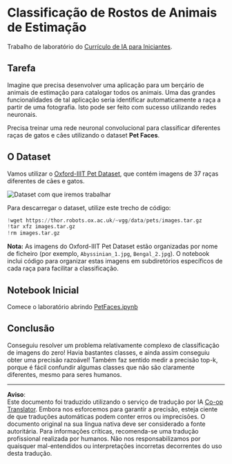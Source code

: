 <!--
CO_OP_TRANSLATOR_METADATA:
{
  "original_hash": "b70fcf7fcee862990f848c679090943f",
  "translation_date": "2025-10-03T14:54:19+00:00",
  "source_file": "lessons/4-ComputerVision/07-ConvNets/lab/README.md",
  "language_code": "pt"
}
-->
# Classificação de Rostos de Animais de Estimação

Trabalho de laboratório do [Currículo de IA para Iniciantes](https://github.com/microsoft/ai-for-beginners).

## Tarefa

Imagine que precisa desenvolver uma aplicação para um berçário de animais de estimação para catalogar todos os animais. Uma das grandes funcionalidades de tal aplicação seria identificar automaticamente a raça a partir de uma fotografia. Isto pode ser feito com sucesso utilizando redes neuronais.

Precisa treinar uma rede neuronal convolucional para classificar diferentes raças de gatos e cães utilizando o dataset **Pet Faces**.

## O Dataset

Vamos utilizar o [Oxford-IIIT Pet Dataset](https://www.robots.ox.ac.uk/~vgg/data/pets/), que contém imagens de 37 raças diferentes de cães e gatos.

![Dataset com que iremos trabalhar](../../../../../../translated_images/data.50b2a9d5484bdbf0f52f5765b381cec9efe2bd296a98f007f90bedb6ac67f2a8.pt.png)

Para descarregar o dataset, utilize este trecho de código:

```python
!wget https://thor.robots.ox.ac.uk/~vgg/data/pets/images.tar.gz
!tar xfz images.tar.gz
!rm images.tar.gz
```

**Nota:** As imagens do Oxford-IIIT Pet Dataset estão organizadas por nome de ficheiro (por exemplo, `Abyssinian_1.jpg`, `Bengal_2.jpg`). O notebook inclui código para organizar estas imagens em subdiretórios específicos de cada raça para facilitar a classificação.

## Notebook Inicial

Comece o laboratório abrindo [PetFaces.ipynb](PetFaces.ipynb)

## Conclusão

Conseguiu resolver um problema relativamente complexo de classificação de imagens do zero! Havia bastantes classes, e ainda assim conseguiu obter uma precisão razoável! Também faz sentido medir a precisão top-k, porque é fácil confundir algumas classes que não são claramente diferentes, mesmo para seres humanos.

---

**Aviso**:  
Este documento foi traduzido utilizando o serviço de tradução por IA [Co-op Translator](https://github.com/Azure/co-op-translator). Embora nos esforcemos para garantir a precisão, esteja ciente de que traduções automáticas podem conter erros ou imprecisões. O documento original na sua língua nativa deve ser considerado a fonte autoritária. Para informações críticas, recomenda-se uma tradução profissional realizada por humanos. Não nos responsabilizamos por quaisquer mal-entendidos ou interpretações incorretas decorrentes do uso desta tradução.